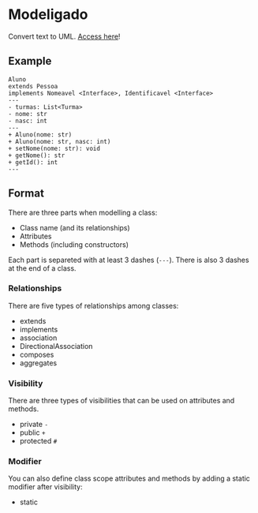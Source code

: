 # Modeligado

Convert text to UML. [Access here](https://mluizamarinho.github.io/modeligado/edit.html)!

## Example

```
Aluno
extends Pessoa
implements Nomeavel <Interface>, Identificavel <Interface>
---
- turmas: List<Turma>
- nome: str
- nasc: int
---
+ Aluno(nome: str)
+ Aluno(nome: str, nasc: int)
+ setNome(nome: str): void
+ getNome(): str
+ getId(): int
---
```

## Format

There are three parts when modelling a class:

* Class name (and its relationships)
* Attributes
* Methods (including constructors)

Each part is separeted with at least 3 dashes (`---`). There is also 3 dashes at the end of a class.

### Relationships 

There are five types of relationships among classes:

* extends
* implements
* association
* DirectionalAssociation
* composes
* aggregates

### Visibility
There are three types of visibilities that can be used on attributes and methods.

* private ```-```
* public ```+```
* protected ```#```

### Modifier
You can also define class scope attributes and methods by adding a static modifier after visibility:

* static
